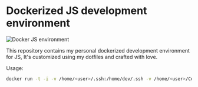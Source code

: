 # Dockerized JS development environment
![Docker JS environment](http://i.imgur.com/8PwCETt.png)

This repository contains my personal dockerized development environment for JS, It's customized using my dotfiles and crafted with love.

Usage:

```bash
docker run -t -i -v /home/<user>/.ssh:/home/dev/.ssh -v /home/<user>/Code:/home/dev/Code jcorral/docker-devenv-js
```
